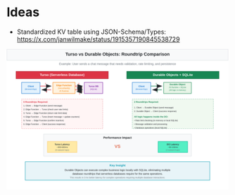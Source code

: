 # Ideas

- Standardized KV table using JSON-Schema/Types: https://x.com/janwilmake/status/1915357190845538729

![](why.svg)
